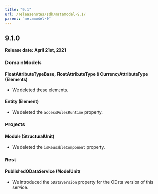 ```yaml
---
title: "9.1"
url: /releasenotes/sdk/metamodel-9.1/
parent: "metamodel-9"
---
```


## 9.1.0

**Release date: April 21st, 2021**

### DomainModels

#### FloatAttributeTypeBase, FloatAttributeType & CurrencyAttributeType (Elements)

* We deleted these elements.

#### Entity (Element)

* We deleted the `accessRulesRuntime` property.

### Projects

#### Module (StructuralUnit)

* We deleted the `isReusableComponent` property.

### Rest

#### PublishedODataService (ModelUnit)

* We introduced the `oDataVersion` property for the OData version of this service.

